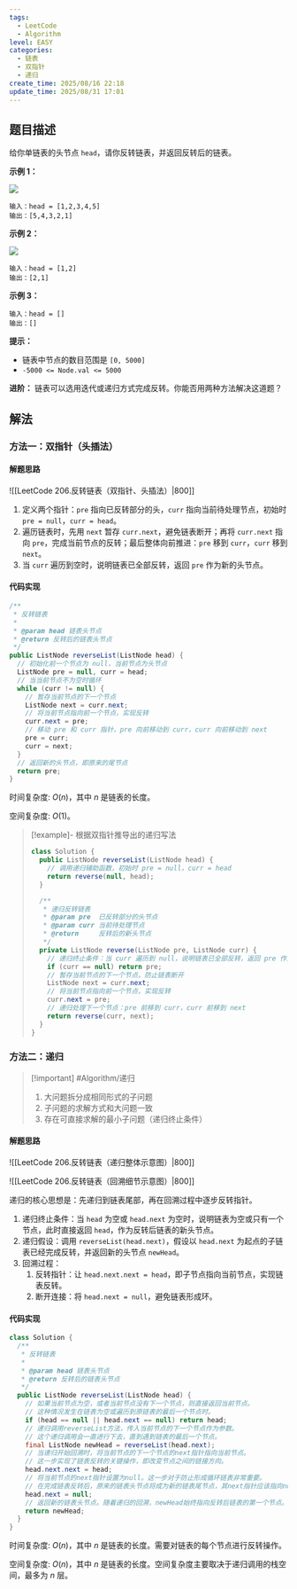 ```yaml
---
tags:
  - LeetCode
  - Algorithm
level: EASY
categories:
  - 链表
  - 双指针
  - 递归
create_time: 2025/08/16 22:18
update_time: 2025/08/31 17:01
---
```


## 题目描述

给你单链表的头节点 `head`，请你反转链表，并返回反转后的链表。

**示例 1：**

![](https://img.xiaorang.fun/202508242259661.png)

```text
输入：head = [1,2,3,4,5]
输出：[5,4,3,2,1]
```

**示例 2：**

![](https://img.xiaorang.fun/202508242259663.png)

```text
输入：head = [1,2]
输出：[2,1]
```

**示例 3：**

```text
输入：head = []
输出：[]
```

**提示：**

- 链表中节点的数目范围是 `[0, 5000]`
- `-5000 <= Node.val <= 5000`

**进阶：**
链表可以选用迭代或递归方式完成反转。你能否用两种方法解决这道题？

## 解法

### 方法一：双指针（头插法）

#### 解题思路

![[LeetCode 206.反转链表（双指针、头插法）|800]]

1. 定义两个指针：`pre` 指向已反转部分的头，`curr` 指向当前待处理节点，初始时 `pre = null`，`curr = head`。
2. 遍历链表时，先用 `next` 暂存 `curr.next`，避免链表断开；再将 `curr.next` 指向 `pre`，完成当前节点的反转；最后整体向前推进：`pre` 移到 `curr`，`curr` 移到 `next`。
3. 当 `curr` 遍历到空时，说明链表已全部反转，返回 `pre` 作为新的头节点。

#### 代码实现

```java
/**  
 * 反转链表  
 *  
 * @param head 链表头节点  
 * @return 反转后的链表头节点  
 */  
public ListNode reverseList(ListNode head) {  
  // 初始化前一个节点为 null，当前节点为头节点  
  ListNode pre = null, curr = head;  
  // 当当前节点不为空时循环  
  while (curr != null) {  
    // 暂存当前节点的下一个节点  
    ListNode next = curr.next;  
    // 将当前节点指向前一个节点，实现反转  
    curr.next = pre;  
    // 移动 pre 和 curr 指针，pre 向前移动到 curr，curr 向前移动到 next    
    pre = curr;  
    curr = next;  
  }  
  // 返回新的头节点，即原来的尾节点  
  return pre;  
}
```

时间复杂度: $O(n)$，其中 $n$ 是链表的长度。

空间复杂度: $O(1)$。

> [!example]- 根据双指针推导出的递归写法
>
> ```java
> class Solution {  
>   public ListNode reverseList(ListNode head) {  
>     // 调用递归辅助函数，初始时 pre = null，curr = head  
>     return reverse(null, head);  
>   }  
> 
>   /**
>    * 递归反转链表
>    * @param pre  已反转部分的头节点
>    * @param curr 当前待处理节点
>    * @return     反转后的新头节点
>    */
>   private ListNode reverse(ListNode pre, ListNode curr) {  
>     // 递归终止条件：当 curr 遍历到 null，说明链表已全部反转，返回 pre 作为新的头节点  
>     if (curr == null) return pre;  
>     // 暂存当前节点的下一个节点，防止链表断开  
>     ListNode next = curr.next;  
>     // 将当前节点指向前一个节点，实现反转  
>     curr.next = pre;  
>     // 递归处理下一个节点：pre 前移到 curr，curr 前移到 next  
>     return reverse(curr, next);  
>   }  
> }
> ```

### 方法二：递归

> [!important] #Algorithm/递归
> 1. 大问题拆分成相同形式的子问题
> 2. 子问题的求解方式和大问题一致
> 3. 存在可直接求解的最小子问题（递归终止条件）

#### 解题思路

![[LeetCode 206.反转链表（递归整体示意图）|800]]

![[LeetCode 206.反转链表（回溯细节示意图）|800]]

递归的核心思想是：先递归到链表尾部，再在回溯过程中逐步反转指针。
1. 递归终止条件：当 `head` 为空或 `head.next` 为空时，说明链表为空或只有一个节点，此时直接返回 `head`，作为反转后链表的新头节点。
2. 递归假设：调用 `reverseList(head.next)`，假设以 `head.next` 为起点的子链表已经完成反转，并返回新的头节点 `newHead`。
3. 回溯过程：
	1. 反转指针：让 `head.next.next = head`，即子节点指向当前节点，实现链表反转。
	2. 断开连接：将 `head.next = null`，避免链表形成环。

#### 代码实现

```java
class Solution {  
  /**  
   * 反转链表  
   *  
   * @param head 链表头节点  
   * @return 反转后的链表头节点  
   */  
  public ListNode reverseList(ListNode head) {  
    // 如果当前节点为空，或者当前节点没有下一个节点，则直接返回当前节点。  
    // 这种情况发生在链表为空或遍历到原链表的最后一个节点时。  
    if (head == null || head.next == null) return head;  
    // 递归调用reverseList方法，传入当前节点的下一个节点作为参数。  
    // 这个递归调用会一直进行下去，直到遇到链表的最后一个节点。  
    final ListNode newHead = reverseList(head.next);  
    // 当递归开始回溯时，将当前节点的下一个节点的next指针指向当前节点。  
    // 这一步实现了链表反转的关键操作，即改变节点之间的链接方向。  
    head.next.next = head;  
    // 将当前节点的next指针设置为null。这一步对于防止形成循环链表非常重要。  
    // 在完成链表反转后，原来的链表头节点将成为新的链表尾节点，其next指针应该指向null。  
    head.next = null;  
    // 返回新的链表头节点。随着递归的回溯，newHead始终指向反转后链表的第一个节点。  
    return newHead;  
  }  
}
```

时间复杂度: $O(n)$，其中 $n$ 是链表的长度。需要对链表的每个节点进行反转操作。

空间复杂度: $O(n)$，其中 $n$ 是链表的长度。空间复杂度主要取决于递归调用的栈空间，最多为 $n$ 层。
